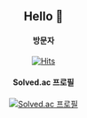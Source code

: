 <div align=center>

  ## Hello 👋

  #### 방문자
  [![Hits](https://hits.seeyoufarm.com/api/count/incr/badge.svg?url=https%3A%2F%2Fgithub.com%2Fbecca4011&count_bg=%23577FDF&title_bg=%23555555&icon=&icon_color=%23E7E7E7&title=Hits&edge_flat=false)](https://hits.seeyoufarm.com)

  #### Solved.ac 프로필
  [![Solved.ac 프로필](http://mazassumnida.wtf/api/v2/generate_badge?boj=becca4011)](https://solved.ac/becca4011)
  
</div>

<!--
**becca4011/becca4011** is a ✨ _special_ ✨ repository because its `README.md` (this file) appears on your GitHub profile.

Here are some ideas to get you started:

- 🔭 I’m currently working on ...
- 🌱 I’m currently learning ...
- 👯 I’m looking to collaborate on ...
- 🤔 I’m looking for help with ...
- 💬 Ask me about ...
- 📫 How to reach me: ...
- 😄 Pronouns: ...
- ⚡ Fun fact: ...
-->
